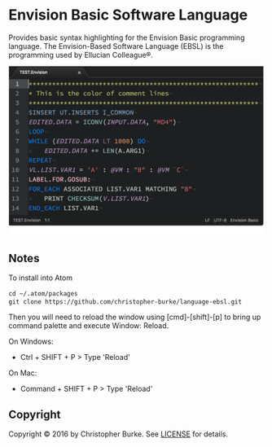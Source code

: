 # Envision Basic Software Language

Provides basic syntax highlighting for the Envision Basic programming language. The Envision-Based Software Language (EBSL) is the programming used by Ellucian Colleague®.

![Sample Envision Basic](/sample.png)

## Notes

To install into Atom

    cd ~/.atom/packages
    git clone https://github.com/christopher-burke/language-ebsl.git

Then you will need to reload the window using [cmd]-[shift]-[p] to bring up command palette and execute Window: Reload.

On Windows:

* Ctrl + SHIFT + P > Type 'Reload'

On Mac:

* Command + SHIFT + P > Type 'Reload'

## Copyright

Copyright &copy; 2016 by Christopher Burke. See [LICENSE](/LICENSE.md) for details.
